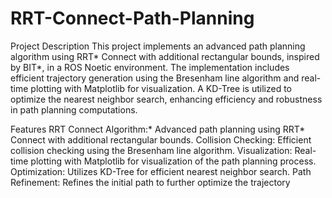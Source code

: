 # RRT-Connect-Path-Planning
Project Description
This project implements an advanced path planning algorithm using RRT* Connect with additional rectangular bounds, inspired by BIT*, in a ROS Noetic environment. The implementation includes efficient trajectory generation using the Bresenham line algorithm and real-time plotting with Matplotlib for visualization. A KD-Tree is utilized to optimize the nearest neighbor search, enhancing efficiency and robustness in path planning computations.

Features
RRT Connect Algorithm:* Advanced path planning using RRT* Connect with additional rectangular bounds.
Collision Checking: Efficient collision checking using the Bresenham line algorithm.
Visualization: Real-time plotting with Matplotlib for visualization of the path planning process.
Optimization: Utilizes KD-Tree for efficient nearest neighbor search.
Path Refinement: Refines the initial path to further optimize the trajectory
